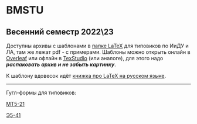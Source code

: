   # BMSTU

## Весенний семестр 2022\23
Доступны архивы с шаблонами в [папке LaTeX](./Latex) для типовиков по ИиДУ и ЛА, там же лежат pdf - с примерами.
Шаблоны можно открыть онлайн в [Overleaf](https://www.overleaf.com/) или офлайн в [TexStudio](https://www.texstudio.org/) (или аналоге), для этого надо ___распаковать архив и не забыть картинку___.

К шаблону вдовесок идёт [книжка про LaTeX на русском языке](./LaTeX-Lvovsky.pdf).

---
Гугл-формы для типовиков:

[МТ5-21](https://forms.gle/8ApuiPGE36JK8i5H9)

[Э5-41](https://forms.gle/5uGyD2U5Su7EtaRB6)
